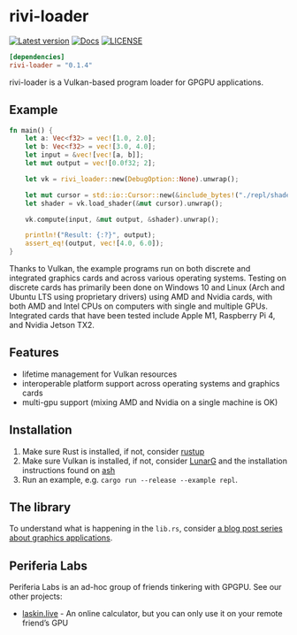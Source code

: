 # rivi-loader

[![Latest version](https://img.shields.io/crates/v/rivi-loader.svg)](https://crates.io/crates/rivi-loader)
[![Docs](https://docs.rs/rivi-loader/badge.svg)](https://docs.rs/rivi-loader/)
[![LICENSE](https://img.shields.io/badge/license-GPL-blue.svg)](LICENSE-GPL)

```toml
[dependencies]
rivi-loader = "0.1.4"
```

rivi-loader is a Vulkan-based program loader for GPGPU applications.

## Example

```Rust
fn main() {
    let a: Vec<f32> = vec![1.0, 2.0];
    let b: Vec<f32> = vec![3.0, 4.0];
    let input = &vec![vec![a, b]];
    let mut output = vec![0.0f32; 2];

    let vk = rivi_loader::new(DebugOption::None).unwrap();

    let mut cursor = std::io::Cursor::new(&include_bytes!("./repl/shader/sum.spv")[..]);
    let shader = vk.load_shader(&mut cursor).unwrap();

    vk.compute(input, &mut output, &shader).unwrap();

    println!("Result: {:?}", output);
    assert_eq!(output, vec![4.0, 6.0]);
}
```

Thanks to Vulkan, the example programs run on both discrete and integrated graphics cards and across various operating systems. Testing on discrete cards has primarily been done on Windows 10 and Linux (Arch and Ubuntu LTS using proprietary drivers) using AMD and Nvidia cards, with both AMD and Intel CPUs on computers with single and multiple GPUs. Integrated cards that have been tested include Apple M1, Raspberry Pi 4, and Nvidia Jetson TX2.

## Features

- lifetime management for Vulkan resources
- interoperable platform support across operating systems and graphics cards
- multi-gpu support (mixing AMD and Nvidia on a single machine is OK)

## Installation

1. Make sure Rust is installed, if not, consider [rustup](https://rustup.rs/)
2. Make sure Vulkan is installed, if not, consider [LunarG](https://vulkan.lunarg.com/sdk/home) and the installation instructions found on [ash](https://github.com/MaikKlein/ash#example)
3. Run an example, e.g. `cargo run --release --example repl`.

## The library

To understand what is happening in the `lib.rs`, consider [a blog post series about graphics applications](https://hoj-senna.github.io/ashen-aetna/).

## Periferia Labs

Periferia Labs is an ad-hoc group of friends tinkering with GPGPU. See our other projects:

- [laskin.live](https://github.com/periferia-labs/laskin.live) - An online calculator, but you can only use it on your remote friend’s GPU
